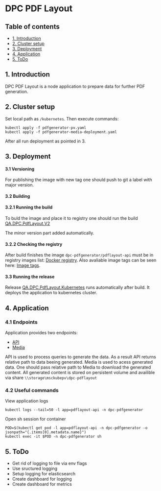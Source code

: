 # DPC PDF Layout

## Table of contents
* [1. Introduction](#introduction)
* [2. Cluster setup](#setup)
* [3. Deployment](#deployment)
* [4. Application](#application)
* [5. ToDo](#todo)

## 1. Introduction <a name="introduction"></a>

DPC PDF Layout is a node application to prepare data for further PDF generation.

## 2. Cluster setup <a name="setup"></a>

Set local path as `/kubernetes`. Then execute commands:
```console
kubectl apply -f pdfgenerator-pv.yaml
kubectl apply -f pdfgenerator-media-deployment.yaml
```
After all run deployment as pointed in 3.

## 3. Deployment <a name="deployment"></a>

#### 3.1 Versioning

For publishing the image with new tag one should push to git a label with major version.

#### 3.2 Building

#### 3.2.1 Running the build

To buld the image and place it to registry one should run the build
[QA.DPC.PdfLayout.V2](https://tfs.dev.qsupport.ru/tfs/QuantumartCollection/QA.DPC/_build/index?definitionId=1117&_a=completed)

The minor version part added automatically.

#### 3.2.2 Checking the registry

After build finishes the image `dpc-pdfgenerator/pdflayout-api` must be in registry images list:
[Docker registry](http://spbdocker03:5000/v2/_catalog).
Also avaliable image tags can be seen here:
[Image tags](http://spbdocker03:5000/v2/dpc-pdfgenerator/pdflayout-api/tags/list).

#### 3.3 Running the release

Release [QA.DPC.PdfLayout.Kubernetes](https://tfs.dev.qsupport.ru/tfs/QuantumartCollection/QA.DPC/_release?definitionId=8&_a=releases) runs automatically after build. It deploys the application to kubernetes cluster.

## 4. Application <a name="application"></a>

### 4.1 Endpoints

Application provides two endpoints:
* [API](http://pdflayout-api.dpc-pdfgenerator.dev.qsupport.ru/)
* [Media](http://media.dpc-pdfgenerator.dev.qsupport.ru/) 

API is used to process queries to generate the data. As a result API returns relative path to data beeing generated.
Media is used to acess generated data. One should pass relative path to Media to download the generated content.
All generated content is stored on persistent volume and availible via share `\\storage\msckubepv\dpc-pdflayout`


### 4.2 Useful commands

View application logs
```console
kubectl logs --tail=50 -l app=pdflayout-api -n dpc-pdfgenerator
```

Open sh session for container
```console
POD=$(kubectl get pod -l app=pdflayout-api -n dpc-pdfgenerator -o jsonpath="{.items[0].metadata.name}")
kubectl exec -it $POD -n dpc-pdfgenerator sh
```

## 5. ToDo <a name="todo"></a>

* Get rid of logging to file via env flags
* Use sructured logging
* Setup logging for elasticsearch
* Create dashboard for logging
* Create dashboard for metrics



